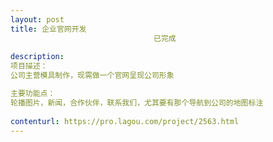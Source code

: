 ```yaml
---                
layout: post       
title: 企业官网开发
                                已完成
           
description: 
项目描述：
公司主营模具制作，现需做一个官网呈现公司形象

主要功能点：
轮播图片，新闻，合作伙伴，联系我们，尤其要有那个导航到公司的地图标注
     
contenturl: https://pro.lagou.com/project/2563.html      
---                 
```

